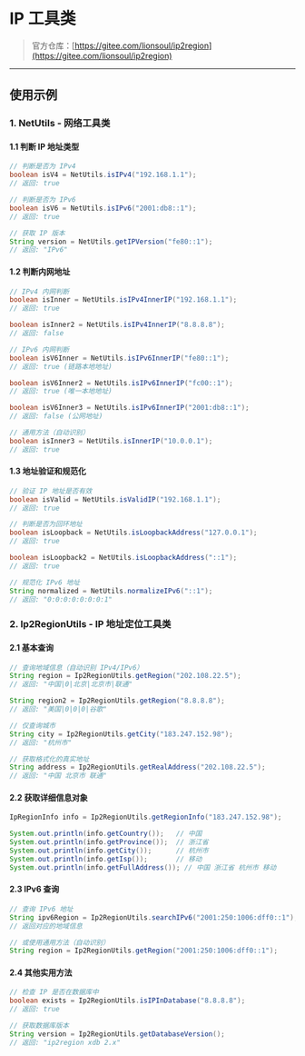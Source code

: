 # IP 工具类

> 官方仓库：[https://gitee.com/lionsoul/ip2region](https://gitee.com/lionsoul/ip2region)

---

## 使用示例

### 1. NetUtils - 网络工具类

#### 1.1 判断 IP 地址类型

```java
// 判断是否为 IPv4
boolean isV4 = NetUtils.isIPv4("192.168.1.1");
// 返回: true

// 判断是否为 IPv6
boolean isV6 = NetUtils.isIPv6("2001:db8::1");
// 返回: true

// 获取 IP 版本
String version = NetUtils.getIPVersion("fe80::1");
// 返回: "IPv6"
```

#### 1.2 判断内网地址

```java
// IPv4 内网判断
boolean isInner = NetUtils.isIPv4InnerIP("192.168.1.1");
// 返回: true

boolean isInner2 = NetUtils.isIPv4InnerIP("8.8.8.8");
// 返回: false

// IPv6 内网判断
boolean isV6Inner = NetUtils.isIPv6InnerIP("fe80::1");
// 返回: true (链路本地地址)

boolean isV6Inner2 = NetUtils.isIPv6InnerIP("fc00::1");
// 返回: true (唯一本地地址)

boolean isV6Inner3 = NetUtils.isIPv6InnerIP("2001:db8::1");
// 返回: false (公网地址)

// 通用方法（自动识别）
boolean isInner3 = NetUtils.isInnerIP("10.0.0.1");
// 返回: true
```

#### 1.3 地址验证和规范化

```java
// 验证 IP 地址是否有效
boolean isValid = NetUtils.isValidIP("192.168.1.1");
// 返回: true

// 判断是否为回环地址
boolean isLoopback = NetUtils.isLoopbackAddress("127.0.0.1");
// 返回: true

boolean isLoopback2 = NetUtils.isLoopbackAddress("::1");
// 返回: true

// 规范化 IPv6 地址
String normalized = NetUtils.normalizeIPv6("::1");
// 返回: "0:0:0:0:0:0:0:1"
```

### 2. Ip2RegionUtils - IP 地址定位工具类

#### 2.1 基本查询

```java
// 查询地域信息（自动识别 IPv4/IPv6）
String region = Ip2RegionUtils.getRegion("202.108.22.5");
// 返回: "中国|0|北京|北京市|联通"

String region2 = Ip2RegionUtils.getRegion("8.8.8.8");
// 返回: "美国|0|0|0|谷歌"

// 仅查询城市
String city = Ip2RegionUtils.getCity("183.247.152.98");
// 返回: "杭州市"

// 获取格式化的真实地址
String address = Ip2RegionUtils.getRealAddress("202.108.22.5");
// 返回: "中国 北京市 联通"
```

#### 2.2 获取详细信息对象

```java
IpRegionInfo info = Ip2RegionUtils.getRegionInfo("183.247.152.98");

System.out.println(info.getCountry());   // 中国
System.out.println(info.getProvince());  // 浙江省
System.out.println(info.getCity());      // 杭州市
System.out.println(info.getIsp());       // 移动
System.out.println(info.getFullAddress()); // 中国 浙江省 杭州市 移动
```

#### 2.3 IPv6 查询

```java
// 查询 IPv6 地址
String ipv6Region = Ip2RegionUtils.searchIPv6("2001:250:1006:dff0::1");
// 返回对应的地域信息

// 或使用通用方法（自动识别）
String region = Ip2RegionUtils.getRegion("2001:250:1006:dff0::1");
```

#### 2.4 其他实用方法

```java
// 检查 IP 是否在数据库中
boolean exists = Ip2RegionUtils.isIPInDatabase("8.8.8.8");
// 返回: true

// 获取数据库版本
String version = Ip2RegionUtils.getDatabaseVersion();
// 返回: "ip2region xdb 2.x"
```